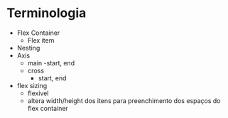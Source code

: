 # Terminologia

- Flex Container
  - Flex item
- Nesting
- Axis
  - main
    -start, end
  - cross
    - start, end
- flex sizing
  - flexivel
  - altera width/height dos itens para preenchimento dos espaços do flex container
  
